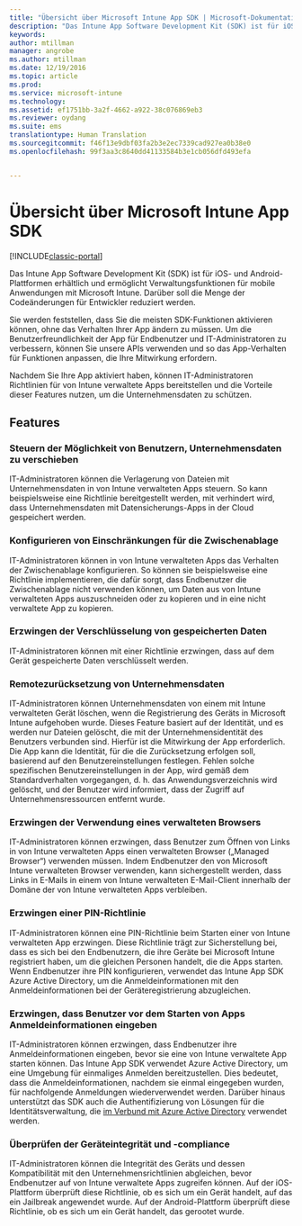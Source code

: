 ```yaml
---
title: "Übersicht über Microsoft Intune App SDK | Microsoft-Dokumentation"
description: "Das Intune App Software Development Kit (SDK) ist für iOS- und Android-Plattformen erhältlich und ermöglicht Verwaltungsfunktionen für mobile Anwendungen mit Microsoft Intune."
keywords: 
author: mtillman
manager: angrobe
ms.author: mtillman
ms.date: 12/19/2016
ms.topic: article
ms.prod: 
ms.service: microsoft-intune
ms.technology: 
ms.assetid: ef1751bb-3a2f-4662-a922-38c076869eb3
ms.reviewer: oydang
ms.suite: ems
translationtype: Human Translation
ms.sourcegitcommit: f46f13e9dbf03fa2b3e2ec7339cad927ea0b38e0
ms.openlocfilehash: 99f3aa3c8640dd41133584b3e1cb056dfd493efa


---
```


# <a name="overview-of-the-microsoft-intune-app-sdk"></a>Übersicht über Microsoft Intune App SDK

[!INCLUDE[classic-portal](../includes/classic-portal.md)]

Das Intune App Software Development Kit (SDK) ist für iOS- und Android-Plattformen erhältlich und ermöglicht Verwaltungsfunktionen für mobile Anwendungen mit Microsoft Intune. Darüber soll die Menge der Codeänderungen für Entwickler reduziert werden.

Sie werden feststellen, dass Sie die meisten SDK-Funktionen aktivieren können, ohne das Verhalten Ihrer App ändern zu müssen. Um die Benutzerfreundlichkeit der App für Endbenutzer und IT-Administratoren zu verbessern, können Sie unsere APIs verwenden und so das App-Verhalten für Funktionen anpassen, die Ihre Mitwirkung erfordern.

Nachdem Sie Ihre App aktiviert haben, können IT-Administratoren Richtlinien für von Intune verwaltete Apps bereitstellen und die Vorteile dieser Features nutzen, um die Unternehmensdaten zu schützen.

## <a name="features"></a>Features
### <a name="control-users-ability-to-move-corporate-documents"></a>Steuern der Möglichkeit von Benutzern, Unternehmensdaten zu verschieben
IT-Administratoren können die Verlagerung von Dateien mit Unternehmensdaten in von Intune verwalteten Apps steuern. So kann beispielsweise eine Richtlinie bereitgestellt werden, mit verhindert wird, dass Unternehmensdaten mit Datensicherungs-Apps in der Cloud gespeichert werden.  

### <a name="configure-clipboard-restrictions"></a>Konfigurieren von Einschränkungen für die Zwischenablage
IT-Administratoren können in von Intune verwalteten Apps das Verhalten der Zwischenablage konfigurieren. So können sie beispielsweise eine Richtlinie implementieren, die dafür sorgt, dass Endbenutzer die Zwischenablage nicht verwenden können, um Daten aus von Intune verwalteten Apps auszuschneiden oder zu kopieren und in eine nicht verwaltete App zu kopieren.

### <a name="enforce-encryption-on-saved-data"></a>Erzwingen der Verschlüsselung von gespeicherten Daten
IT-Administratoren können mit einer Richtlinie erzwingen, dass auf dem Gerät gespeicherte Daten verschlüsselt werden.

### <a name="remotely-wipe-corporate-data"></a>Remotezurücksetzung von Unternehmensdaten
IT-Administratoren können Unternehmensdaten von einem mit Intune verwalteten Gerät löschen, wenn die Registrierung des Geräts in Microsoft Intune aufgehoben wurde. Dieses Feature basiert auf der Identität, und es werden nur Dateien gelöscht, die mit der Unternehmensidentität des Benutzers verbunden sind. Hierfür ist die Mitwirkung der App erforderlich. Die App kann die Identität, für die die Zurücksetzung erfolgen soll, basierend auf den Benutzereinstellungen festlegen. Fehlen solche spezifischen Benutzereinstellungen in der App, wird gemäß dem Standardverhalten vorgegangen, d. h. das Anwendungsverzeichnis wird gelöscht, und der Benutzer wird informiert, dass der Zugriff auf Unternehmensressourcen entfernt wurde.

### <a name="enforce-the-use-of-a-managed-browser"></a>Erzwingen der Verwendung eines verwalteten Browsers
IT-Administratoren können erzwingen, dass Benutzer zum Öffnen von Links in von Intune verwalteten Apps einen verwalteten Browser („Managed Browser“) verwenden müssen. Indem Endbenutzer den von Microsoft Intune verwalteten Browser verwenden, kann sichergestellt werden, dass Links in E-Mails in einem von Intune verwalteten E-Mail-Client innerhalb der Domäne der von Intune verwalteten Apps verbleiben.

### <a name="enforce-a-pin-policy"></a>Erzwingen einer PIN-Richtlinie
IT-Administratoren können eine PIN-Richtlinie beim Starten einer von Intune verwalteten App erzwingen. Diese Richtlinie trägt zur Sicherstellung bei, dass es sich bei den Endbenutzern, die ihre Geräte bei Microsoft Intune registriert haben, um die gleichen Personen handelt, die die Apps starten. Wenn Endbenutzer ihre PIN konfigurieren, verwendet das Intune App SDK Azure Active Directory, um die Anmeldeinformationen mit den Anmeldeinformationen bei der Geräteregistrierung abzugleichen.

### <a name="require-users-to-enter-credentials-before-they-can-start-apps"></a>Erzwingen, dass Benutzer vor dem Starten von Apps Anmeldeinformationen eingeben
IT-Administratoren können erzwingen, dass Endbenutzer ihre Anmeldeinformationen eingeben, bevor sie eine von Intune verwaltete App starten können. Das Intune App SDK verwendet Azure Active Directory, um eine Umgebung für einmaliges Anmelden bereitzustellen. Dies bedeutet, dass die Anmeldeinformationen, nachdem sie einmal eingegeben wurden, für nachfolgende Anmeldungen wiederverwendet werden. Darüber hinaus unterstützt das SDK auch die Authentifizierung von Lösungen für die Identitätsverwaltung, die [im Verbund mit Azure Active Directory](/active-directory/active-directory-aadconnect-federation-compatibility) verwendet werden.

### <a name="check-device-health-and-compliance"></a>Überprüfen der Geräteintegrität und -compliance
IT-Administratoren können die Integrität des Geräts und dessen Kompatibilität mit den Unternehmensrichtlinien abgleichen, bevor Endbenutzer auf von Intune verwaltete Apps zugreifen können. Auf der iOS-Plattform überprüft diese Richtlinie, ob es sich um ein Gerät handelt, auf das ein Jailbreak angewendet wurde. Auf der Android-Plattform überprüft diese Richtlinie, ob es sich um ein Gerät handelt, das gerootet wurde.  



<!--HONumber=Dec16_HO3-->


